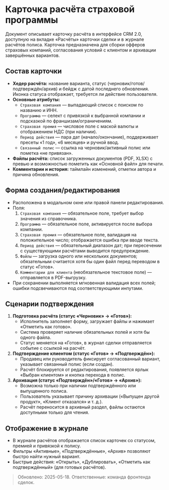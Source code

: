# Карточка расчёта страховой программы

Документ описывает карточку расчёта в интерфейсе CRM 2.0, доступную на вкладке «Расчёты» карточки сделки и в журнале расчётов полиса. Карточка предназначена для сборки офферов страховых компаний, согласования условий с клиентом и архивации завершённых вариантов.

## Состав карточки
- **Хедер расчёта:** название варианта, статус (черновик/готов/подтверждён/архив) и бейдж с датой последнего обновления. Иконка статуса отображает, требуется ли действие пользователя.
- **Основные атрибуты:**
  - `Страховая компания` — выпадающий список с поиском по названию и ИНН.
  - `Программа` — селект с привязкой к выбранной компании и подсказкой по франшизам/ограничениям.
  - `Страховая премия` — числовое поле с маской валюты и отображением НДС (при наличии).
  - `Период действия` — пара дат (начало/окончание), поддерживает пресеты «1 год», «6 месяцев» и ручной ввод.
  - `Связанный полис` — ссылка на черновик/активный полис или пометка «не привязан».
- **Файлы расчёта:** список загруженных документов (PDF, XLSX) с превью и возможностью пометить как «Основной файл» для печати.
- **Комментарии и история:** таймлайн изменений, отметки автора и причина обновления.

## Форма создания/редактирования
- Расположена в модальном окне или правой панели редактирования.
- Поля:
  1. `Страховая компания` — обязательное поле, требует выбор значения из справочника.
  2. `Программа` — обязательное поле, активируется после выбора компании.
  3. `Страховая премия` — обязательное поле, валидация на положительное число; отображается ошибка при вводе текста.
  4. `Период действия` — обязательный диапазон дат; при пересечении с существующими расчётами выводится предупреждение.
  5. `Файлы` — загрузка одного или нескольких документов; обязательным считается хотя бы один файл перед переводом в статус «Готов».
  6. `Комментарии для клиента` (необязательное текстовое поле) — отправляется в PDF-выгрузку.
- При сохранении выполняется мгновенная валидация всех полей; ошибки подсвечиваются под соответствующими инпутами.

## Сценарии подтверждения
1. **Подготовка расчёта (статус «Черновик» → «Готов»):**
   - Исполнитель заполняет форму, загружает файлы и нажимает «Отметить как готово».
   - Система проверяет наличие обязательных полей и хотя бы одного файла.
   - Статус меняется на «Готов», в журнал сделки отправляется событие с ссылкой на расчёт.
2. **Подтверждение клиентом (статус «Готов» → «Подтверждён»):**
   - Продавец или руководитель фиксирует согласованный вариант, указывает связанный полис (если создан).
   - Расчёт блокируется от редактирования, появляется ярлык «Выбран клиентом» и кнопка перехода в полис.
3. **Архивация (статус «Подтверждён»/«Готов» → «Архив»):**
   - Возможна только при наличии подтверждённого или выпущенного полиса.
   - Пользователь указывает причину архивации («Выпущен другой продукт», «Клиент отказался» и т. д.).
   - Расчёт переносится в архивный раздел, файлы остаются доступными только для чтения.

## Отображение в журнале
- В журнале расчётов отображается список карточек со статусом, премией и привязкой к полису.
- Фильтры «Активные», «Подтверждённые», «Архив» позволяют быстро найти нужный вариант.
- Быстрые действия: «Открыть», «Дублировать», «Отметить как подтверждённый» (для готовых расчётов).

> Обновлено: 2025-05-18. Ответственные: команда фронтенда сделок.
